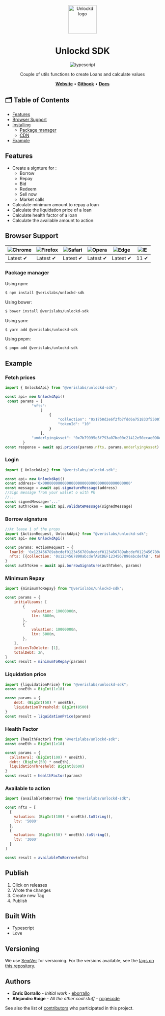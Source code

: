 #

<p align="center" style="margin-bottom:32px">
  <a href="https://unlockd.finance">
    <img alt="Unlockd logo" src="https://miro.medium.com/max/660/1*YEp9mC_4sVUuFpBzatz3dQ.png" width="auto" height="92px" />
  </a>
</p>

<h1 align="center">Unlockd SDK</h1>

<p align="center">
    <img src="https://img.shields.io/badge/TypeScript-007ACC?style=for-the-badge&logo=typescript&logoColor=white" alt="typescript"/>
</p>
<p align="center">Couple of utils functions to create Loans and calculate values</p>

<p align="center">
    <a href="https://app.unlockd.finance/"><b>Website</b></a> •
    <a href="https://devs.unlockd.finance/"><b>Gitbook</b></a> •
    <a href="/docs"><b>Docs</b></a>
</p>

[//]: # ()
[//]: # ([![npm version]&#40;https://img.shields.io/npm/v/unlockd-ts.svg?style=flat-square&#41;]&#40;https://www.npmjs.org/package/unlockd-ts&#41;)

[//]: # ([![Build status]&#40;https://img.shields.io/github/actions/workflow/status/unlockd-ts/unlockd-ts/ci.yml?branch=v1.x&label=CI&logo=github&style=flat-square&#41;]&#40;https://github.com/unlockd-ts/unlockd-ts/actions/workflows/ci.yml&#41;)

[//]: # ([![code coverage]&#40;https://img.shields.io/coveralls/mzabriskie/unlockd-ts.svg?style=flat-square&#41;]&#40;https://coveralls.io/r/mzabriskie/unlockd-ts&#41;)

[//]: # ([![npm bundle size]&#40;https://img.shields.io/bundlephobia/minzip/unlockd-ts?style=flat-square&#41;]&#40;https://bundlephobia.com/package/unlockd-ts@latest&#41;)


## 🗂️ Table of Contents

- [Features](#features)
- [Browser Support](#browser-support)
- [Installing](#installing)
   - [Package manager](#package-manager)
   - [CDN](#cdn)
- [Example](#example)

## Features

- Create a signture for :
  - Borrow
  - Repay
  - Bid
  - Redeem
  - Sell now
  - Market calls
- Calculate minimum amount to repay a loan
- Calculate the liquidation price of a loan
- Calculate health factor of a loan
- Calculate the available amount to action


## Browser Support

![Chrome](https://raw.githubusercontent.com/alrra/browser-logos/main/src/chrome/chrome_48x48.png) | ![Firefox](https://raw.githubusercontent.com/alrra/browser-logos/main/src/firefox/firefox_48x48.png) | ![Safari](https://raw.githubusercontent.com/alrra/browser-logos/main/src/safari/safari_48x48.png) | ![Opera](https://raw.githubusercontent.com/alrra/browser-logos/main/src/opera/opera_48x48.png) | ![Edge](https://raw.githubusercontent.com/alrra/browser-logos/main/src/edge/edge_48x48.png) | ![IE](https://raw.githubusercontent.com/alrra/browser-logos/master/src/archive/internet-explorer_9-11/internet-explorer_9-11_48x48.png) |
--- | --- | --- | --- | --- | --- |
Latest ✔ | Latest ✔ | Latest ✔ | Latest ✔ | Latest ✔ | 11 ✔ |

### Package manager

Using npm:

```bash
$ npm install @verislabs/unlockd-sdk
```

Using bower:

```bash
$ bower install @verislabs/unlockd-sdk
```

Using yarn:

```bash
$ yarn add @verislabs/unlockd-sdk
```

Using pnpm:

```bash
$ pnpm add @verislabs/unlockd-sdk

```

## Example
### Fetch prices 
```javascript
import { UnlockdApi} from "@verislabs/unlockd-sdk";

const api= new UnlockdApi()
 const params = {
            "nfts":
                [
                    {
                        "collection": "0x1750d2e6f2fb7fdd6a751833f55007cf76fbb358",
                        "tokenId": "10"
                    }
                ],
            "underlyingAsset": "0x7b79995e5f793a07bc00c21412e50ecae098e7f9"
        }
const response = await api.prices(params.nfts, params.underlyingAsset)
```

### Login
```javascript
import { UnlockdApi} from "@verislabs/unlockd-sdk";

const api= new UnlockdApi()
const address='0x0000000000000000000000000000000000000000'
const message = await api.signatureMessage(address)
//Sign message from your wallet o with Pk
//...
const signedMessage='...'
const authToken = await api.validateMessage(signedMessage)
```

### Borrow signature 
```javascript
//At lease 1 of the props
import {ActionRequest, UnlockdApi} from "@verislabs/unlockd-sdk";
const api= new UnlockdApi()

const params: ActionRequest = {
  loanId: '0x123456789abcdef0123456789abcdef0123456789abcdef0123456789abcdef0',//Optional
  nfts: [{collection: '0x1234567890abcdefABCDEF1234567890abcdefAB', tokenId: 'testTokenId'}]//Optional 
}
const authToken = await api.borrowSignature(authToken, params)
```
### Minimum Repay
```javascript
import {minimumToRepay} from "@verislabs/unlockd-sdk";

const params = {
    initialLoans: [
        {
            valuation: 10000000n,
            ltv: 5000n,
        },
        {
            valuation: 10000000n,
            ltv: 5000n,
        },
    ],
    indicesToDelete: [1],
    totalDebt: 2n,
}
const result = minimumToRepay(params)
```

### Liquidation price
```javascript
import {liquidationPrice} from "@verislabs/unlockd-sdk";
const oneEth = BigInt(1e18)

const params = {
    debt: (BigInt(50) * oneEth),
    liquidationThreshold: BigInt(8500)
}
const result = liquidationPrice(params)
````

### Health Factor
```javascript
import {healthFactor} from "@verislabs/unlockd-sdk";
const oneEth = BigInt(1e18)

const params = {
  collateral: (BigInt(100) * oneEth),
  debt: (BigInt(50) * oneEth),
  liquidationThreshold: BigInt(8500)
}
const result = healthFactor(params)
````


### Available to action
```javascript
import {availableToBorrow} from "@verislabs/unlockd-sdk";

const nfts = [
  {
    valuation: (BigInt(100) * oneEth).toString(),
    ltv: '5000'
  },
  {
    valuation: (BigInt(50) * oneEth).toString(),
    ltv: '3000'
  }
]

const result = availableToBorrow(nfts)
````

## Publish 
1. Click on releases
2. Wrote the changes
3. Create new Tag
4. Publish

## Built With

* Typescript 
* Love

## Versioning

We use [SemVer](http://semver.org/) for versioning. For the versions available, see the [tags on this repository](https://github.com/UnlockdFinance/unlockd-ts/pkgs/npm/unlockd-ts).

## Authors

* **Enric Borrallo** - *Initial work* - [eborrallo](https://github.com/eborrallo)
* **Alejandro Roige** - *All the other cool stuff* - [roigecode](https://github.com/roigecode)

See also the list of [contributors](https://github.com/UnlockdFinance/unlockd-ts/contributors) who participated in this project.

